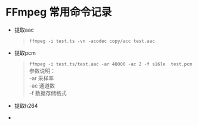# FFmpeg 常用命令记录


* 提取aac
  > `ffmpeg -i test.ts -vn -acodec copy/acc test.aac`  


* 提取pcm
  > `ffmpeg -i test.ts/test.aac -ar 48000 -ac 2 -f s16le  test.pcm`  
  参数说明：  
  -ar 采样率  
  -ac 通道数  
  -f  数据存储格式

* 提取h264
* 